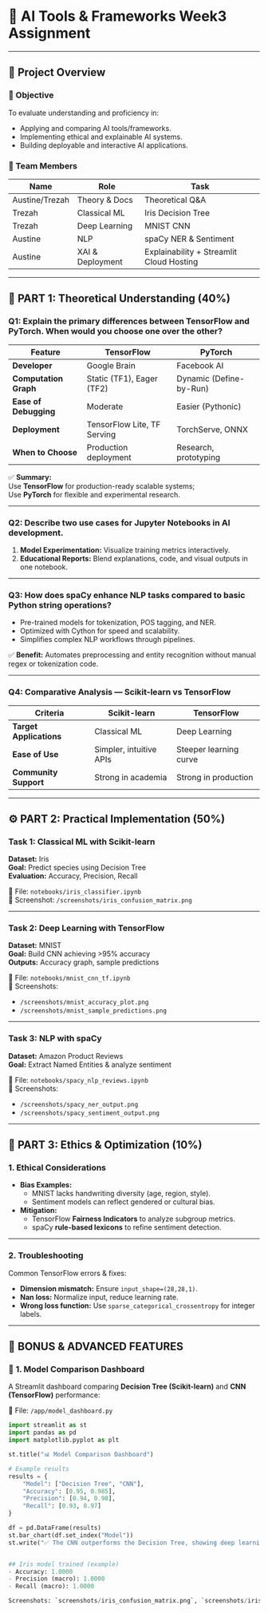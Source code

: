 # 🧠 AI Tools & Frameworks Week3 Assignment



---

## 📘 Project Overview

### 🎯 Objective
To evaluate understanding and proficiency in:
- Applying and comparing AI tools/frameworks.
- Implementing ethical and explainable AI systems.
- Building deployable and interactive AI applications.

### 👥 Team Members
| Name | Role | Task |
|------|------|------|
| Austine/Trezah | Theory & Docs | Theoretical Q&A |
| Trezah | Classical ML | Iris Decision Tree |
| Trezah | Deep Learning | MNIST CNN |
| Austine | NLP | spaCy NER & Sentiment |
| Austine | XAI & Deployment | Explainability + Streamlit Cloud Hosting |

---

## 🧩 PART 1: Theoretical Understanding (40%)

### **Q1: Explain the primary differences between TensorFlow and PyTorch. When would you choose one over the other?**

| Feature | TensorFlow | PyTorch |
|----------|-------------|----------|
| **Developer** | Google Brain | Facebook AI |
| **Computation Graph** | Static (TF1), Eager (TF2) | Dynamic (Define-by-Run) |
| **Ease of Debugging** | Moderate | Easier (Pythonic) |
| **Deployment** | TensorFlow Lite, TF Serving | TorchServe, ONNX |
| **When to Choose** | Production deployment | Research, prototyping |

✅ **Summary:**  
Use **TensorFlow** for production-ready scalable systems;  
Use **PyTorch** for flexible and experimental research.

---

### **Q2: Describe two use cases for Jupyter Notebooks in AI development.**
1. **Model Experimentation:** Visualize training metrics interactively.  
2. **Educational Reports:** Blend explanations, code, and visual outputs in one notebook.

---

### **Q3: How does spaCy enhance NLP tasks compared to basic Python string operations?**
- Pre-trained models for tokenization, POS tagging, and NER.  
- Optimized with Cython for speed and scalability.  
- Simplifies complex NLP workflows through pipelines.  

✅ **Benefit:** Automates preprocessing and entity recognition without manual regex or tokenization code.

---

### **Q4: Comparative Analysis — Scikit-learn vs TensorFlow**

| Criteria | Scikit-learn | TensorFlow |
|-----------|----------------|--------------|
| **Target Applications** | Classical ML | Deep Learning |
| **Ease of Use** | Simpler, intuitive APIs | Steeper learning curve |
| **Community Support** | Strong in academia | Strong in production |

---

## ⚙️ PART 2: Practical Implementation (50%)

### **Task 1: Classical ML with Scikit-learn**
**Dataset:** Iris  
**Goal:** Predict species using Decision Tree  
**Evaluation:** Accuracy, Precision, Recall  

📘 File: `notebooks/iris_classifier.ipynb`  
📸 Screenshot: `/screenshots/iris_confusion_matrix.png`

---

### **Task 2: Deep Learning with TensorFlow**
**Dataset:** MNIST  
**Goal:** Build CNN achieving >95% accuracy  
**Outputs:** Accuracy graph, sample predictions  

📘 File: `notebooks/mnist_cnn_tf.ipynb`  
📸 Screenshots:  
- `/screenshots/mnist_accuracy_plot.png`  
- `/screenshots/mnist_sample_predictions.png`

---

### **Task 3: NLP with spaCy**
**Dataset:** Amazon Product Reviews  
**Goal:** Extract Named Entities & analyze sentiment  

📘 File: `notebooks/spacy_nlp_reviews.ipynb`  
📸 Screenshots:  
- `/screenshots/spacy_ner_output.png`  
- `/screenshots/spacy_sentiment_output.png`

---

## 🧭 PART 3: Ethics & Optimization (10%)

### **1. Ethical Considerations**
- **Bias Examples:**
  - MNIST lacks handwriting diversity (age, region, style).
  - Sentiment models can reflect gendered or cultural bias.
- **Mitigation:**
  - TensorFlow **Fairness Indicators** to analyze subgroup metrics.
  - spaCy **rule-based lexicons** to refine sentiment detection.

---

### **2. Troubleshooting**
Common TensorFlow errors & fixes:
- **Dimension mismatch:** Ensure `input_shape=(28,28,1)`.  
- **Nan loss:** Normalize input, reduce learning rate.  
- **Wrong loss function:** Use `sparse_categorical_crossentropy` for integer labels.

---

## 💎 BONUS & ADVANCED FEATURES

### 🧠 **1. Model Comparison Dashboard**
A Streamlit dashboard comparing **Decision Tree (Scikit-learn)** and **CNN (TensorFlow)** performance:

📘 File: `/app/model_dashboard.py`

```python
import streamlit as st
import pandas as pd
import matplotlib.pyplot as plt

st.title("📊 Model Comparison Dashboard")

# Example results
results = {
    "Model": ["Decision Tree", "CNN"],
    "Accuracy": [0.95, 0.985],
    "Precision": [0.94, 0.98],
    "Recall": [0.93, 0.97]
}

df = pd.DataFrame(results)
st.bar_chart(df.set_index("Model"))
st.write("✅ The CNN outperforms the Decision Tree, showing deep learning’s power on image datasets.")


## Iris model trained (example)
- Accuracy: 1.0000
- Precision (macro): 1.0000
- Recall (macro): 1.0000

Screenshots: `screenshots/iris_confusion_matrix.png`, `screenshots/iris_metrics.png`
